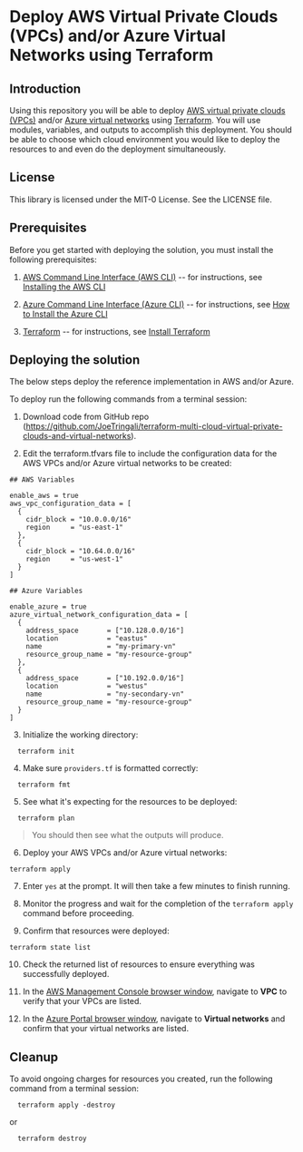 # Deploy AWS Virtual Private Clouds (VPCs) and/or Azure Virtual Networks using Terraform

## Introduction

Using this repository you will be able to deploy [AWS virtual private clouds (VPCs)](https://docs.aws.amazon.com/vpc/?icmpid=docs_homepage_featuredsvcs) and/or [Azure virtual networks](https://learn.microsoft.com/en-us/azure/virtual-network/) using [Terraform](https://developer.hashicorp.com/terraform/docs). You will use modules, variables, and outputs to accomplish this deployment. You should be able to choose which cloud environment you would like to deploy the resources to and even do the deployment simultaneously.

## License

This library is licensed under the MIT-0 License. See the LICENSE file.

## Prerequisites

Before you get started with deploying the solution, you must install the
following prerequisites:

1.  [AWS Command Line Interface (AWS CLI)](https://aws.amazon.com/cli/)
    -- for instructions, see [Installing the AWS
    CLI](https://docs.aws.amazon.com/cli/latest/userguide/cli-chap-install.html)

1. [Azure Command Line Interface (Azure CLI)](https://learn.microsoft.com/en-us/cli/azure/) 
    -- for instructions, see [How to Install the Azure 
    CLI](https://learn.microsoft.com/en-us/cli/azure/install-azure-cli)

1.  [Terraform](https://developer.hashicorp.com/terraform/docs)
    -- for instructions, see [Install Terraform](https://developer.hashicorp.com/terraform/tutorials/aws-get-started/install-cli)

## Deploying the solution

The below steps deploy the reference implementation in AWS and/or Azure.

To deploy run the following commands from a
terminal session:

1.  Download code from GitHub repo
    (<https://github.com/JoeTringali/terraform-multi-cloud-virtual-private-clouds-and-virtual-networks>).

2.  Edit the terraform.tfvars file to include the configuration data for the AWS VPCs and/or Azure virtual networks to be created:

```
## AWS Variables

enable_aws = true
aws_vpc_configuration_data = [
  {
    cidr_block = "10.0.0.0/16"
    region     = "us-east-1"
  },
  {
    cidr_block = "10.64.0.0/16"
    region     = "us-west-1"
  }
]

## Azure Variables

enable_azure = true
azure_virtual_network_configuration_data = [
  {
    address_space       = ["10.128.0.0/16"]
    location            = "eastus"
    name                = "my-primary-vn"
    resource_group_name = "my-resource-group"
  },
  {
    address_space       = ["10.192.0.0/16"]
    location            = "westus"
    name                = "ny-secondary-vn"
    resource_group_name = "my-resource-group"
  }
]
```

3. Initialize the working directory:

```
  terraform init
```

4.  Make sure `providers.tf` is formatted correctly:

```
  terraform fmt
```

5. See what it's expecting for the resources to be deployed:

```
  terraform plan
```
> You should then see what the outputs will produce.

6.  Deploy your AWS VPCs and/or Azure virtual networks:

```
terraform apply
```

7. Enter `yes` at the prompt. It will then take a few minutes to finish running.

8. Monitor the progress and wait for the completion of the ```terraform apply``` command before
proceeding.

9. Confirm that resources were deployed:

```
terraform state list
```

10. Check the returned list of resources to ensure everything was successfully deployed.

11. In the [AWS Management Console browser window](https://aws.amazon.com/console/), navigate to **VPC** to verify that your VPCs are listed.

12. In the [Azure Portal browser window](https://portal.azure.com/#home), navigate to **Virtual networks** and confirm that your virtual networks are listed.

## Cleanup

To avoid ongoing charges for resources you created, run the following command from a
terminal session:

```
  terraform apply -destroy 
```

or 

```
  terraform destroy
```
